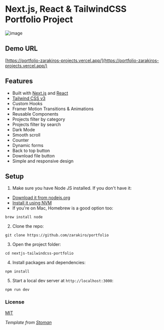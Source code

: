 # Next.js, React & TailwindCSS Portfolio Project

![image](https://github.com/user-attachments/assets/cc4db841-955d-4194-b656-2a37c1e27a4b)


## Demo URL

[https://portfolio-zarakiros-projects.vercel.app/](https://portfolio-zarakiros-projects.vercel.app/)


## Features

-   Built with [Next.js](https://nextjs.org) and [React](https://reactjs.org)
-   [Tailwind CSS v3](https://tailwindcss.com)
-   Custom Hooks
-   Framer Motion Transitions & Animations
-   Reusable Components
-   Projects filter by category
-   Projects filter by search
-   Dark Mode
-   Smooth scroll
-   Counter
-   Dynamic forms
-   Back to top button
-   Download file button
-   Simple and responsive design


## Setup

1. Make sure you have Node JS installed. If you don't have it:

-   [Download it from nodejs.org](https://nodejs.org)
-   [Install it using NVM ](https://github.com/nvm-sh/nvm)
-   If you're on Mac, Homebrew is a good option too:

```
brew install node
```

2. Clone the repo:

```
git clone https://github.com/zarakiro/portfolio
```

3. Open the project folder:

```
cd nextjs-tailwindcss-portfolio
```

4. Install packages and dependencies:

```
npm install
```

5. Start a local dev server at `http://localhost:3000`:

```
npm run dev
```

### License

[MIT](https://github.com/realstoman/nextjs-tailwindcss-portfolio/blob/main/LICENSE)

_Template from [Stoman](https://github.com/realstoman/nextjs-tailwindcss-portfolio)_
